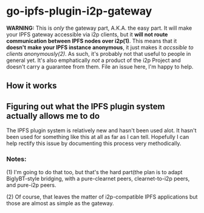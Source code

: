 go-ipfs-plugin-i2p-gateway
==========================

**WARNING:** This is *only* the gateway part, A.K.A. the easy part. It will make
your IPFS gateway accessible via i2p clients, but it **will not route**
**communication between IPFS nodes over i2p(1)**. This means that it **doesn't**
**make your IPFS instance anonymous**, it just makes it *accssible to clients*
*anonymously(2)*. As such, it's probably not that useful to people in general
yet. It's also emphatically *not* a product of the i2p Project and doesn't carry
a guarantee from them. File an issue here, I'm happy to help.

How it works
------------



Figuring out what the IPFS plugin system actually allows me to do
-----------------------------------------------------------------

The IPFS plugin system is relatively new and hasn't been used alot. It hasn't
been used for something like this at all as far as I can tell. Hopefully I can
help rectify this issue by documenting this process very methodically.

### Notes:

(1) I'm going to do that too, but that's the hard part(the plan is to adapt
BiglyBT-style bridging, with a pure-clearnet peers, clearnet-to-i2p peers, and
pure-i2p peers.

(2) Of course, that leaves the matter of i2p-compatible IPFS applications but
those are almost as simple as the gateway.
